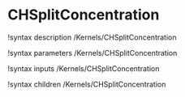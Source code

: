 <!-- MOOSE Documentation Stub: Remove this when content is added. -->

# CHSplitConcentration
!syntax description /Kernels/CHSplitConcentration

!syntax parameters /Kernels/CHSplitConcentration

!syntax inputs /Kernels/CHSplitConcentration

!syntax children /Kernels/CHSplitConcentration
